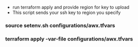 * run terraform apply and provide region for key to upload
* This script sends your ssh key to region you specify
### source setenv.sh configurations/awx.tfvars
### terraform apply -var-file configurations/awx.tfvars
